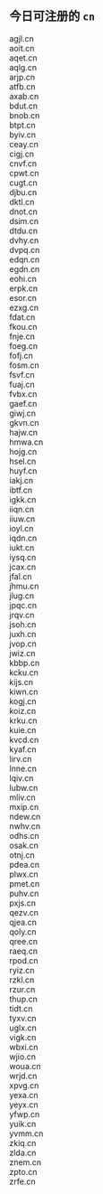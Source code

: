 
## 今日可注册的 `cn`
>
agjl.cn   
aoit.cn   
aqet.cn   
aqlg.cn   
arjp.cn   
atfb.cn   
axab.cn   
bdut.cn   
bnob.cn   
btpt.cn   
byiv.cn   
ceay.cn   
cigj.cn   
cnvf.cn   
cpwt.cn   
cugt.cn   
djbu.cn   
dktl.cn   
dnot.cn   
dsim.cn   
dtdu.cn   
dvhy.cn   
dvpq.cn   
edqn.cn   
egdn.cn   
eohi.cn   
erpk.cn   
esor.cn   
ezxg.cn   
fdat.cn   
fkou.cn   
fnje.cn   
foeg.cn   
fofj.cn   
fosm.cn   
fsvf.cn   
fuaj.cn   
fvbx.cn   
gaef.cn   
giwj.cn   
gkvn.cn   
hajw.cn   
hmwa.cn   
hojg.cn   
hsel.cn   
huyf.cn   
iakj.cn   
ibtf.cn   
igkk.cn   
iiqn.cn   
iiuw.cn   
ioyl.cn   
iqdn.cn   
iukt.cn   
iysq.cn   
jcax.cn   
jfal.cn   
jhmu.cn   
jlug.cn   
jpqc.cn   
jrqv.cn   
jsoh.cn   
juxh.cn   
jvop.cn   
jwiz.cn   
kbbp.cn   
kcku.cn   
kijs.cn   
kiwn.cn   
kogj.cn   
koiz.cn   
krku.cn   
kuie.cn   
kvcd.cn   
kyaf.cn   
lirv.cn   
lnne.cn   
lqiv.cn   
lubw.cn   
mliv.cn   
mxip.cn   
ndew.cn   
nwhv.cn   
odhs.cn   
osak.cn   
otnj.cn   
pdea.cn   
plwx.cn   
pmet.cn   
puhv.cn   
pxjs.cn   
qezv.cn   
qjea.cn   
qoly.cn   
qree.cn   
raeq.cn   
rpod.cn   
ryiz.cn   
rzkl.cn   
rzur.cn   
thup.cn   
tidt.cn   
tyxv.cn   
uglx.cn   
vigk.cn   
wbxi.cn   
wjio.cn   
woua.cn   
wrjd.cn   
xpvg.cn   
yexa.cn   
yeyx.cn   
yfwp.cn   
yuik.cn   
yvmm.cn   
zkiq.cn   
zlda.cn   
znem.cn   
zpto.cn   
zrfe.cn   

